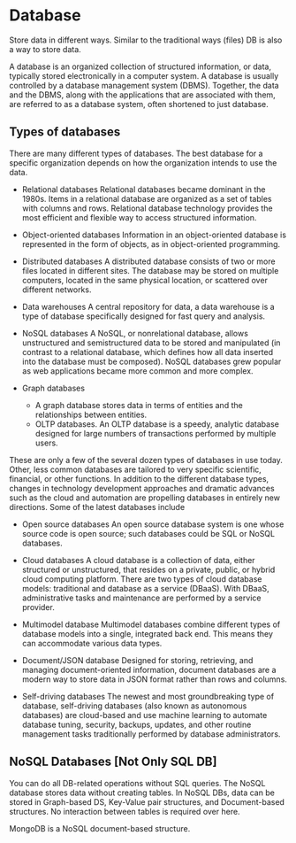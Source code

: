 # Database

Store data in different ways. Similar to the traditional ways (files) DB is also a way to store data.

A database is an organized collection of structured information, or data, typically stored electronically in a computer system. A database is usually controlled by a database management system (DBMS). Together, the data and the DBMS, along with the applications that are associated with them, are referred to as a database system, often shortened to just database.

## Types of databases
There are many different types of databases. The best database for a specific organization depends on how the organization intends to use the data.

- Relational databases
Relational databases became dominant in the 1980s. Items in a relational database are organized as a set of tables with columns and rows. Relational database technology provides the most efficient and flexible way to access structured information.

- Object-oriented databases
Information in an object-oriented database is represented in the form of objects, as in object-oriented programming.

- Distributed databases
A distributed database consists of two or more files located in different sites. The database may be stored on multiple computers, located in the same physical location, or scattered over different networks.

- Data warehouses
A central repository for data, a data warehouse is a type of database specifically designed for fast query and analysis.

- NoSQL databases
A NoSQL, or nonrelational database, allows unstructured and semistructured data to be stored and manipulated (in contrast to a relational database, which defines how all data inserted into the database must be composed). NoSQL databases grew popular as web applications became more common and more complex.

- Graph databases
    - A graph database stores data in terms of entities and the relationships between entities.
    - OLTP databases. An OLTP database is a speedy, analytic database designed for large numbers of transactions performed by multiple users.

These are only a few of the several dozen types of databases in use today. Other, less common databases are tailored to very specific scientific, financial, or other functions. In addition to the different database types, changes in technology development approaches and dramatic advances such as the cloud and automation are propelling databases in entirely new directions. Some of the latest databases include

- Open source databases
An open source database system is one whose source code is open source; such databases could be SQL or NoSQL databases.

- Cloud databases
A cloud database is a collection of data, either structured or unstructured, that resides on a private, public, or hybrid cloud computing platform. There are two types of cloud database models: traditional and database as a service (DBaaS). With DBaaS, administrative tasks and maintenance are performed by a service provider.

- Multimodel database
Multimodel databases combine different types of database models into a single, integrated back end. This means they can accommodate various data types.

- Document/JSON database
Designed for storing, retrieving, and managing document-oriented information, document databases are a modern way to store data in JSON format rather than rows and columns.

- Self-driving databases
The newest and most groundbreaking type of database, self-driving databases (also known as autonomous databases) are cloud-based and use machine learning to automate database tuning, security, backups, updates, and other routine management tasks traditionally performed by database administrators.

## NoSQL Databases [Not Only SQL DB]

You can do all DB-related operations without SQL queries.
The NoSQL database stores data without creating tables. 
In NoSQL DBs, data can be stored in Graph-based DS, Key-Value pair structures, and Document-based structures. No interaction between tables is required over here.

MongoDB is a NoSQL document-based structure.